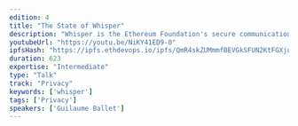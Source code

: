 ```yaml
---
edition: 4
title: "The State of Whisper"
description: "Whisper is the Ethereum Foundation's secure communications protocol. It has been designed to ensure darkness, i.e. guarantee that neither a message's content nor its metadata can be captured by an attacker. With the release of version 6 last spring, it is now also used to prototype the switch of the P2P stack from DevP2P to libp2p. This talk will start with a summary of the protocol, followed by in-depth coverage of  two upcoming features that will improve its usability: 1) insights into the libp2p switch, and 2) compiling it to WASM to run directly inside a browser, thus bypassing the confusing RPC interface."
youtubeUrl: "https://youtu.be/NiKY41ED9-0"
ipfsHash: "https://ipfs.ethdevops.io/ipfs/QmR4skZUMmmfBEVGkSFUN2KtFGXjuHtugueBWs7R7r9JBH?filename=The_State_of_Whisper_by_Guilaume_Ballet_Devcon4-NiKY41ED9-0.mp4"
duration: 623
expertise: "Intermediate"
type: "Talk"
track: "Privacy"
keywords: ['whisper']
tags: ['Privacy']
speakers: ['Guilaume Ballet']
---
```

